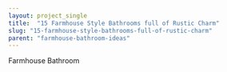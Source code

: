 ```yaml
---
layout: project_single
title:  "15 Farmhouse Style Bathrooms full of Rustic Charm"
slug: "15-farmhouse-style-bathrooms-full-of-rustic-charm"
parent: "farmhouse-bathroom-ideas"
---
```

Farmhouse Bathroom